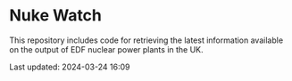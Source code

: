 # Nuke Watch

This repository includes code for retrieving the latest information available on the output of EDF nuclear power plants in the UK.

Last updated: 2024-03-24 16:09